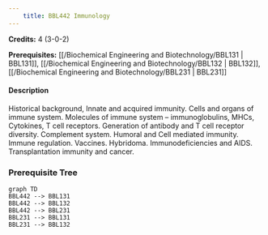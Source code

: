 ```yaml
---
    title: BBL442 Immunology
---
```

**Credits:** 4 (3-0-2)



**Prerequisites:** [[/Biochemical Engineering and Biotechnology/BBL131 | BBL131]], [[/Biochemical Engineering and Biotechnology/BBL132 | BBL132]], [[/Biochemical Engineering and Biotechnology/BBL231 | BBL231]]

#### Description 
Historical background, Innate and acquired immunity. Cells and organs of immune system. Molecules of immune system – immunoglobulins, MHCs, Cytokines, T cell receptors. Generation of antibody and T cell receptor diversity. Complement system. Humoral and Cell mediated immunity. Immune regulation. Vaccines. Hybridoma. Immunodeficiencies and AIDS. Transplantation immunity and cancer.

### Prerequisite Tree

```mermaid
graph TD
BBL442 --> BBL131
BBL442 --> BBL132
BBL442 --> BBL231
BBL231 --> BBL131
BBL231 --> BBL132
```